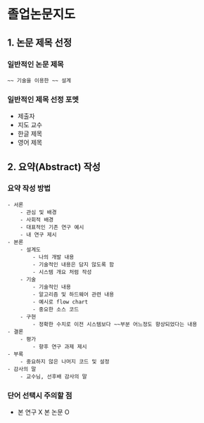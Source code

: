 # 졸업논문지도

## 1. 논문 제목 선정

### 일반적인 논문 제목

```text
~~ 기술을 이용한 ~~ 설계
```

### 일반적인 제목 선정 포멧

- 제출자
- 지도 교수
- 한글 제목
- 영어 제목

## 2. 요약(Abstract) 작성

### 요약 작성 방법

```text
- 서론
    - 관심 및 배경
    - 사회적 배경
    - 대표적인 기존 연구 예시
    - 내 연구 제시
- 본론
    - 설계도
        - 나의 개발 내용
        - 기술적인 내용은 담지 않도록 함
        - 시스템 개요 처럼 작성
    - 기술
        - 기술적인 내용
        - 알고리즘 및 하드웨어 관련 내용
        - 예시로 flow chart
        - 중요한 소스 코드
    - 구현
        - 정확한 수치로 이전 시스템보다 ~~부분 어느정도 향상되었다는 내용
- 결론
    - 평가
        - 향후 연구 과제 제시
- 부록
    - 중요하지 않은 나머지 코드 및 설정
- 감사의 말
    - 교수님, 선후배 감사의 말
```

### 단어 선택시 주의할 점

- 본 연구 X 본 논문 O
